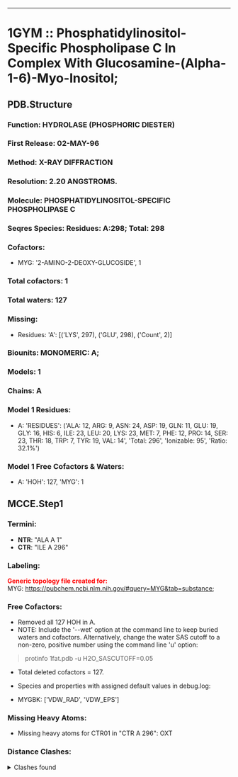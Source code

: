---
# 1GYM :: Phosphatidylinositol-Specific Phospholipase C In Complex With Glucosamine-(Alpha-1-6)-Myo-Inositol;
## PDB.Structure
### Function: HYDROLASE (PHOSPHORIC DIESTER)
### First Release: 02-MAY-96
### Method: X-RAY DIFFRACTION
### Resolution: 2.20 ANGSTROMS.
### Molecule: PHOSPHATIDYLINOSITOL-SPECIFIC PHOSPHOLIPASE C
### Seqres Species: Residues: A:298; Total: 298
### Cofactors:
  - MYG:
 '2-AMINO-2-DEOXY-GLUCOSIDE', 1

### Total cofactors: 1
### Total waters: 127
### Missing:
  - Residues:
 'A': [('LYS', 297), ('GLU', 298), ('Count', 2)]

### Biounits: MONOMERIC: A;
### Models: 1
### Chains: A
### Model 1 Residues:
  - A:
 'RESIDUES': ('ALA: 12, ARG: 9, ASN: 24, ASP: 19, GLN: 11, GLU: 19, GLY: 16, HIS: 6, ILE: 23, LEU: 20, LYS: 23, MET: 7, PHE: 12, PRO: 14, SER: 23, THR: 18, TRP: 7, TYR: 19, VAL: 14', 'Total: 296', 'Ionizable: 95',
              'Ratio: 32.1%')

### Model 1 Free Cofactors & Waters:
  - A:
 'HOH': 127, 'MYG': 1

## MCCE.Step1
### Termini:
 - <strong>NTR</strong>: "ALA A   1"
 - <strong>CTR</strong>: "ILE A 296"

### Labeling:
<strong><font color='red'>Generic topology file created for:</font></strong>  
MYG: https://pubchem.ncbi.nlm.nih.gov/#query=MYG&tab=substance; 

### Free Cofactors:
  - Removed all 127 HOH in A.
  - NOTE: Include the '--wet' option at the command line to keep buried waters and cofactors. Alternatively, change the water SAS cutoff to a non-zero, positive number using the command line 'u' option:
  > protinfo 1fat.pdb -u H2O_SASCUTOFF=0.05
  - Total deleted cofactors = 127.
  - Species and properties with assigned default values in debug.log:

  - MYGBK: ['VDW_RAD', 'VDW_EPS']


### Missing Heavy Atoms:
  -    Missing heavy atoms for CTR01 in "CTR A 296":   OXT

### Distance Clashes:
<details><summary>Clashes found</summary>

- d= 1.53: " CA  NTR A   1" to " CB  ALA A   1"

</details>

